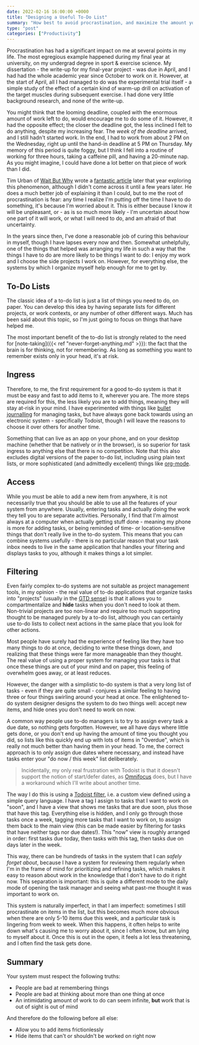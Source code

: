 ```yaml
---
date: 2022-02-16 16:00:00 +0000
title: "Designing a Useful To-Do List"
summary: "How best to avoid procrastination, and maximize the amount you actually get done."
type: "post"
categories: ["Productivity"]
---
```


Procrastination has had a significant impact on me at several points in my life. The most egregious example happened during my final year at university, on my undergrad degree in sport & exercise science. My dissertation - the write-up for my final-year project - was due in April, and I had had the whole academic year since October to work on it. However, at the start of April, all I had managed to do was the experimental trial itself - a simple study of the effect of a certain kind of warm-up drill on activation of the target muscles during subsequent exercise. I had done very little background research, and none of the write-up.

You might think that the looming deadline, coupled with the enormous amount of work left to do, would encourage me to do some of it. However, it had the opposite effect; the closer the deadline got, the less inclined I felt to do anything, despite my increasing fear. The *week of the deadline* arrived, and I still hadn't started work. In the end, I had to work from about 2 PM on the Wednesday, right up until the hand-in deadline at 5 PM on Thursday. My memory of this period is quite foggy, but I think I fell into a routine of working for three hours, taking a caffeine pill, and having a 20-minute nap. As you might imagine, I could have done a lot better on that piece of work than I did.

Tim Urban of [Wait But Why](https://waitbutwhy.com/) wrote a [fantastic article](https://waitbutwhy.com/2013/10/why-procrastinators-procrastinate.html) later that year exploring this phenomenon, although I didn't come across it until a few years later. He does a much better job of explaining it than I could, but to me the root of procrastination is fear: any time I realize I'm putting off the time I have to do something, it's because I'm worried about it. This is either because I know it will be unpleasant, or - as is so much more likely - I'm uncertain about how one part of it will work, or what I will need to do, and am afraid of that uncertainty.

In the years since then, I've done a reasonable job of curing this behaviour in myself, though I have lapses every now and then. Somewhat unhelpfully, one of the things that helped was arranging my life in such a way that the things I have to do are more likely to be things I want to do: I enjoy my work and I choose the side projects I work on. However, for everything else, the systems by which I organize myself help enough for me to get by.

## To-Do Lists

The classic idea of a to-do list is just a list of things you need to do, on paper. You can develop this idea by having separate lists for different projects, or work contexts, or any number of other different ways. Much has been said about this topic, so I'm just going to focus on things that have helped me.

The most important benefit of the to-do list is strongly related to the need for [note-taking]({{< ref "never-forget-anything.md" >}}): the fact that the brain is for thinking, not for remembering. As long as something you want to remember exists only in your head, it's at risk.

## Ingress

Therefore, to me, the first requirement for a good to-do system is that it must be easy and fast to add items to it, wherever you are. The more steps are required for this, the less likely you are to add things, meaning they will stay at-risk in your mind. I have experimented with things like [bullet journalling](https://bulletjournal.com/) for managing tasks, but have always gone back towards using an electronic system - specifically Todoist, though I will leave the reasons to choose it over others for another time.

Something that can live as an app on your phone, and on your desktop machine (whether that be natively or in the browser), is so superior for task ingress to anything else that there is no competition. Note that this also excludes digital versions of the paper to-do list, including using plain text lists, or more sophisticated (and admittedly excellent) things like [org-mode](https://orgmode.org/).

## Access

While you must be able to add a new item from anywhere, it is not necessarily true that you should be able to use all the features of your system from anywhere. Usually, entering tasks and actually doing the work they tell you to are separate activities. Personally, I find that I'm almost always at a computer when actually getting stuff done - meaning my phone is more for adding tasks, or being reminded of time- or location-sensitive things that don't really live in the to-do system. This means that you can combine systems usefully - there is no particular reason that your task inbox needs to live in the same application that handles your filtering and displays tasks to you, although it makes things a lot simpler.

## Filtering

Even fairly complex to-do systems are not suitable as project management tools, in my opinion - the real value of to-do applications that organize tasks into "projects" (usually in the [GTD sense](https://gettingthingsdone.com/)) is that it allows you to compartmentalize and **hide** tasks when you don't need to look at them. Non-trivial projects are too non-linear and require too much supporting thought to be managed purely by a to-do list, although you can certainly use to-do lists to collect next actions in the same place that you look for other actions.

Most people have surely had the experience of feeling like they have too many things to do at once, deciding to write these things down, and realizing that these things were far more manageable than they thought. The real value of using a proper system for managing your tasks is that once these things are out of your mind and on paper, this feeling of overwhelm goes away, or at least reduces.

However, the danger with a simplistic to-do system is that a very long list of tasks - even if they are quite small - conjures a similar feeling to having three or four things swirling around your head at once. The enlightened to-do system designer designs the system to do two things well: accept new items, and hide ones you don't need to work on now.

A common way people use to-do managers is to try to assign every task a due date, so nothing gets forgotten. However, we all have days where little gets done, or you don't end up having the amount of time you thought you did, so lists like this quickly end up with lots of items in "Overdue", which is really not much better than having them in your head. To me, the correct approach is to only assign due dates where necessary, and instead have tasks enter your "do now / this week" list deliberately.

>Incidentally, my only real frustration with Todoist is that it doesn't support the notion of start/defer dates, as [Omnifocus](https://www.omnigroup.com/omnifocus/) does, but I have a workaround which I'll write about another time.

The way I do this is using a [Todoist filter](https://todoist.com/help/articles/introduction-to-filters), i.e. a custom view defined using a simple query language. I have a tag I assign to tasks that I want to work on "soon", and I have a view that shows me tasks that are due soon, plus those that have this tag. Everything else is hidden, and I only go through those tasks once a week, tagging more tasks that I want to work on, to assign them back to the main view (this can be made easier by filtering for tasks that have neither tags nor due dates!). This "now" view is roughly arranged in order: first tasks due today, then tasks with this tag, then tasks due on days later in the week.

This way, there can be hundreds of tasks in the system that I can *safely forget about*, because I have a system for reviewing them regularly when I'm in the frame of mind for prioritizing and refining tasks, which makes it easy to reason about work in the knowledge that I don't have to do it right now. This separation is important: this is quite a different mode to the daily mode of opening the task manager and seeing what past-me thought it was important to work on.

This system is naturally imperfect, in that I am imperfect: sometimes I still procrastinate on items in the list, but this becomes much more obvious when there are only 5-10 items due this week, and a particular task is lingering from week to week. When this happens, it often helps to write down what's causing me to worry about it, since I often know, but am lying to myself about it. Once this is out in the open, it feels a lot less threatening, and I often find the task gets done.

## Summary

Your system must respect the following truths:

- People are bad at remembering things
- People are bad at thinking about more than one thing at once
- An intimidating amount of work to do can seem infinite, **but** work that is out of sight is out of mind

And therefore do the following before all else:

- Allow you to add items frictionlessly
- Hide items that can't or shouldn't be worked on right now
